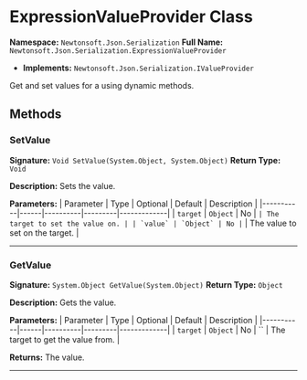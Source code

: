 # ExpressionValueProvider Class

**Namespace:** `Newtonsoft.Json.Serialization`
**Full Name:** `Newtonsoft.Json.Serialization.ExpressionValueProvider`
- **Implements:** `Newtonsoft.Json.Serialization.IValueProvider`

Get and set values for a  using dynamic methods.

## Methods

### SetValue

**Signature:** `Void SetValue(System.Object, System.Object)`
**Return Type:** `Void`

**Description:** Sets the value.

**Parameters:**
| Parameter | Type | Optional | Default | Description |
|-----------|------|----------|---------|-------------|
| `target` | `Object` | No | `` | The target to set the value on. |
| `value` | `Object` | No | `` | The value to set on the target. |

---

### GetValue

**Signature:** `System.Object GetValue(System.Object)`
**Return Type:** `Object`

**Description:** Gets the value.

**Parameters:**
| Parameter | Type | Optional | Default | Description |
|-----------|------|----------|---------|-------------|
| `target` | `Object` | No | `` | The target to get the value from. |

**Returns:** The value.

---